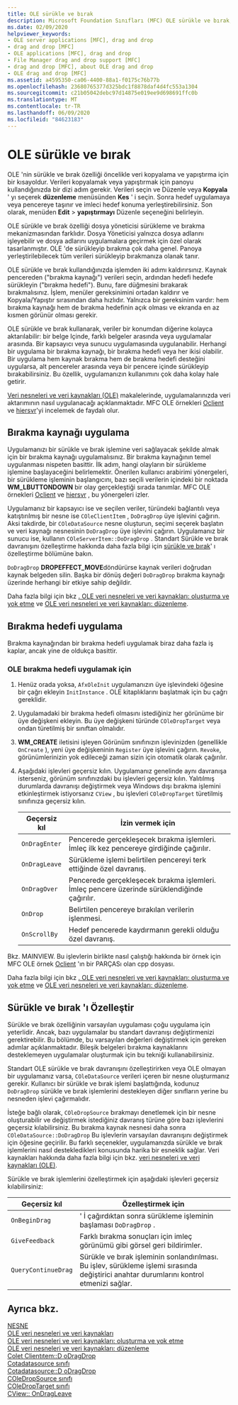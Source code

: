 ```yaml
---
title: OLE sürükle ve bırak
description: Microsoft Foundation Sınıfları (MFC) OLE sürükle ve bırak, bırakma kaynağı uygulama, bırakma hedefi ve sürükleme ve bırakmayı özelleştirme hakkında genel bakış.
ms.date: 02/09/2020
helpviewer_keywords:
- OLE server applications [MFC], drag and drop
- drag and drop [MFC]
- OLE applications [MFC], drag and drop
- File Manager drag and drop support [MFC]
- drag and drop [MFC], about OLE drag and drop
- OLE drag and drop [MFC]
ms.assetid: a4595350-ca06-4400-88a1-f0175c76b77b
ms.openlocfilehash: 23680765377d325bdc1f8878daf4d4fc553a1304
ms.sourcegitcommit: c21b05042debc97d14875e019ee9d698691ffc0b
ms.translationtype: MT
ms.contentlocale: tr-TR
ms.lasthandoff: 06/09/2020
ms.locfileid: "84623183"
---
```

# <a name="ole-drag-and-drop"></a>OLE sürükle ve bırak

OLE 'nin sürükle ve bırak özelliği öncelikle veri kopyalama ve yapıştırma için bir kısayoldur. Verileri kopyalamak veya yapıştırmak için panoyu kullandığınızda bir dizi adım gerekir. Verileri seçin ve Düzenle veya **Kopyala** ' yı seçerek **düzenleme** menüsünden **Kes** ' i seçin. Sonra hedef uygulamaya veya pencereye taşınır ve imleci hedef konuma yerleştirebilirsiniz. Son olarak, menüden **Edit**  >  **yapıştırmayı** Düzenle seçeneğini belirleyin.

OLE sürükle ve bırak özelliği dosya yöneticisi sürükleme ve bırakma mekanizmasından farklıdır. Dosya Yöneticisi yalnızca dosya adlarını işleyebilir ve dosya adlarını uygulamalara geçirmek için özel olarak tasarlanmıştır. OLE 'de sürükleyip bırakma çok daha genel. Panoya yerleştirilebilecek tüm verileri sürükleyip bırakmanıza olanak tanır.

OLE sürükle ve bırak kullandığınızda işlemden iki adımı kaldırırsınız. Kaynak pencereden ("bırakma kaynağı") verileri seçin, ardından hedefi hedefe sürükleyin ("bırakma hedefi"). Bunu, fare düğmesini bırakarak bırakmalısınız. İşlem, menüler gereksinimini ortadan kaldırır ve Kopyala/Yapıştır sırasından daha hızlıdır. Yalnızca bir gereksinim vardır: hem bırakma kaynağı hem de bırakma hedefinin açık olması ve ekranda en az kısmen görünür olması gerekir.

OLE sürükle ve bırak kullanarak, veriler bir konumdan diğerine kolayca aktarılabilir: bir belge Içinde, farklı belgeler arasında veya uygulamalar arasında. Bir kapsayıcı veya sunucu uygulamasında uygulanabilir. Herhangi bir uygulama bir bırakma kaynağı, bir bırakma hedefi veya her ikisi olabilir. Bir uygulama hem kaynak bırakma hem de bırakma hedefi desteğini uygularsa, alt pencereler arasında veya bir pencere içinde sürükleyip bırakabilirsiniz. Bu özellik, uygulamanızın kullanımını çok daha kolay hale getirir.

[Veri nesneleri ve veri kaynakları (OLE)](data-objects-and-data-sources-ole.md) makalelerinde, uygulamalarınızda veri aktarımının nasıl uygulanacağı açıklanmaktadır. MFC OLE örnekleri [Oclient](../overview/visual-cpp-samples.md) ve [hiersvr](../overview/visual-cpp-samples.md)'yi incelemek de faydalı olur.

## <a name="implement-a-drop-source"></a><a name="implement-a-drop-source"></a>Bırakma kaynağı uygulama

Uygulamanızı bir sürükle ve bırak işlemine veri sağlayacak şekilde almak için bir bırakma kaynağı uygulamalısınız. Bir bırakma kaynağının temel uygulanması nispeten basittir. İlk adım, hangi olayların bir sürükleme işlemine başlayaceğini belirlemektir. Önerilen kullanıcı arabirimi yönergeleri, bir sürükleme işleminin başlangıcını, bazı seçili verilerin içindeki bir noktada **WM_LBUTTONDOWN** bir olay gerçekleştiği sırada tanımlar. MFC OLE örnekleri [Oclient](../overview/visual-cpp-samples.md) ve [hiersvr](../overview/visual-cpp-samples.md) , bu yönergeleri izler.

Uygulamanız bir kapsayıcı ise ve seçilen veriler, türündeki bağlantılı veya katıştırılmış bir nesne ise `COleClientItem` , `DoDragDrop` üye işlevini çağırın. Aksi takdirde, bir `COleDataSource` nesne oluşturun, seçimi seçerek başlatın ve veri kaynağı nesnesinin `DoDragDrop` üye işlevini çağırın. Uygulamanız bir sunucu ise, kullanın `COleServerItem::DoDragDrop` . Standart Sürükle ve bırak davranışını özelleştirme hakkında daha fazla bilgi için [sürükle ve bırak](#customize-drag-and-drop)' ı özelleştirme bölümüne bakın.

`DoDragDrop` **DROPEFFECT_MOVE**döndürürse kaynak verileri doğrudan kaynak belgeden silin. Başka bir dönüş değeri `DoDragDrop` bırakma kaynağı üzerinde herhangi bir etkiye sahip değildir.

Daha fazla bilgi için bkz [. OLE veri nesneleri ve veri kaynakları: oluşturma ve yok etme](data-objects-and-data-sources-creation-and-destruction.md) ve [OLE veri nesneleri ve veri kaynakları: düzenleme](data-objects-and-data-sources-manipulation.md)\.

## <a name="implement-a-drop-target"></a><a name="implement-a-drop-target"></a>Bırakma hedefi uygulama

Bırakma kaynağından bir bırakma hedefi uygulamak biraz daha fazla iş kaplar, ancak yine de oldukça basittir.

### <a name="to-implement-an-ole-drop-target"></a>OLE bırakma hedefi uygulamak için

1. Henüz orada yoksa, `AfxOleInit` uygulamanızın üye işlevindeki öğesine bir çağrı ekleyin `InitInstance` . OLE kitaplıklarını başlatmak için bu çağrı gereklidir.

1. Uygulamadaki bir bırakma hedefi olmasını istediğiniz her görünüme bir üye değişkeni ekleyin. Bu üye değişkeni türünde `COleDropTarget` veya ondan türetilmiş bir sınıftan olmalıdır.

1. **WM_CREATE** iletisini işleyen Görünüm sınıfınızın işlevinizden (genellikle `OnCreate` ), yeni üye değişkeninin `Register` üye işlevini çağırın. `Revoke`, görünümlerinizin yok edileceği zaman sizin için otomatik olarak çağırılır.

1. Aşağıdaki işlevleri geçersiz kılın. Uygulamanız genelinde aynı davranışa isterseniz, görünüm sınıfınızdaki bu işlevleri geçersiz kılın. Yalıtılmış durumlarda davranışı değiştirmek veya Windows dışı bırakma işlemini etkinleştirmek istiyorsanız `CView` , bu işlevleri `COleDropTarget` türetilmiş sınıfınıza geçersiz kılın.

   | Geçersiz kıl | İzin vermek için |
   | -------- | -------- |
   | `OnDragEnter` | Pencerede gerçekleşecek bırakma işlemleri. İmleç ilk kez pencereye girdiğinde çağırılır. |
   | `OnDragLeave` | Sürükleme işlemi belirtilen pencereyi terk ettiğinde özel davranış. |
   | `OnDragOver` | Pencerede gerçekleşecek bırakma işlemleri. İmleç pencere üzerinde sürüklendiğinde çağırılır. |
   | `OnDrop` | Belirtilen pencereye bırakılan verilerin işlenmesi. |
   | `OnScrollBy` | Hedef pencerede kaydırmanın gerekli olduğu özel davranış. |

Bkz. MAINVIEW. Bu işlevlerin birlikte nasıl çalıştığı hakkında bir örnek için MFC OLE örnek [Oclient](../overview/visual-cpp-samples.md) 'ın bir PARÇASı olan cpp dosyası.

Daha fazla bilgi için bkz [. OLE veri nesneleri ve veri kaynakları: oluşturma ve yok etme](data-objects-and-data-sources-creation-and-destruction.md) ve [OLE veri nesneleri ve veri kaynakları: düzenleme](data-objects-and-data-sources-manipulation.md)\.

## <a name="customize-drag-and-drop"></a><a name="customize-drag-and-drop"></a>Sürükle ve bırak 'ı Özelleştir

Sürükle ve bırak özelliğinin varsayılan uygulaması çoğu uygulama için yeterlidir. Ancak, bazı uygulamalar bu standart davranışı değiştirmenizi gerektirebilir. Bu bölümde, bu varsayılan değerleri değiştirmek için gereken adımlar açıklanmaktadır. Bileşik belgeleri bırakma kaynaklarını desteklemeyen uygulamalar oluşturmak için bu tekniği kullanabilirsiniz.

Standart OLE sürükle ve bırak davranışını özelleştirirken veya OLE olmayan bir uygulamanız varsa, `COleDataSource` verileri içeren bir nesne oluşturmanız gerekir. Kullanıcı bir sürükle ve bırak işlemi başlattığında, kodunuz `DoDragDrop` sürükle ve bırak işlemlerini destekleyen diğer sınıfların yerine bu nesneden işlevi çağırmalıdır.

İsteğe bağlı olarak, `COleDropSource` bırakmayı denetlemek için bir nesne oluşturabilir ve değiştirmek istediğiniz davranış türüne göre bazı işlevlerini geçersiz kılabilirsiniz. Bu bırakma kaynak nesnesi daha sonra `COleDataSource::DoDragDrop` Bu işlevlerin varsayılan davranışını değiştirmek için öğesine geçirilir. Bu farklı seçenekler, uygulamanızda sürükle ve bırak işlemlerini nasıl destekledikleri konusunda harika bir esneklik sağlar. Veri kaynakları hakkında daha fazla bilgi için bkz. [veri nesneleri ve veri kaynakları (OLE)](data-objects-and-data-sources-ole.md).

Sürükle ve bırak işlemlerini özelleştirmek için aşağıdaki işlevleri geçersiz kılabilirsiniz:

| Geçersiz kıl | Özelleştirmek için |
| -------- | ------------ |
| `OnBeginDrag` | ' İ çağırdıktan sonra sürükleme işleminin başlaması `DoDragDrop` . |
| `GiveFeedback` | Farklı bırakma sonuçları için imleç görünümü gibi görsel geri bildirimler. |
| `QueryContinueDrag` | Sürükle ve bırak işleminin sonlandırılması. Bu işlev, sürükleme işlemi sırasında değiştirici anahtar durumlarını kontrol etmenizi sağlar. |

## <a name="see-also"></a>Ayrıca bkz.

[NESNE](ole-in-mfc.md)\
[OLE veri nesneleri ve veri kaynakları](data-objects-and-data-sources-ole.md)\
[OLE veri nesneleri ve veri kaynakları: oluşturma ve yok etme](data-objects-and-data-sources-creation-and-destruction.md)\
[OLE veri nesneleri ve veri kaynakları: düzenleme](data-objects-and-data-sources-manipulation.md)\
[Colet Clientıtem::D oDragDrop](reference/coleclientitem-class.md#dodragdrop)\
[Cotadatasource sınıfı](reference/coledatasource-class.md)\
[Cotadatasource::D oDragDrop](reference/coledatasource-class.md#dodragdrop)\
[COleDropSource sınıfı](reference/coledropsource-class.md)\
[COleDropTarget sınıfı](reference/coledroptarget-class.md)\
[CView:: OnDragLeave](reference/cview-class.md#ondragleave)
